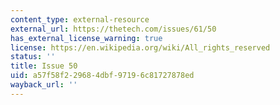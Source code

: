```yaml
---
content_type: external-resource
external_url: https://thetech.com/issues/61/50
has_external_license_warning: true
license: https://en.wikipedia.org/wiki/All_rights_reserved
status: ''
title: Issue 50
uid: a57f58f2-2968-4dbf-9719-6c81727878ed
wayback_url: ''
---
```

